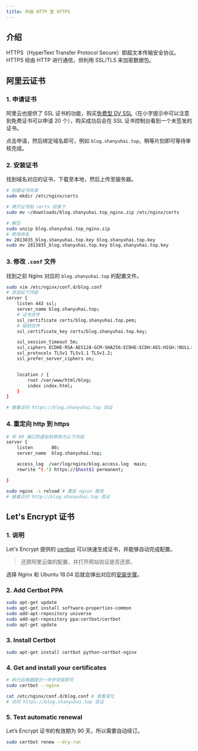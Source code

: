 ```yaml
---
title: 升级 HTTP 至 HTTPS
---
```


## 介绍

HTTPS（HyperText Transfer Protocol Secure）即超文本传输安全协议。HTTPS 经由 HTTP 进行通信，但利用 SSL/TLS 来加密数据包。



## 阿里云证书

### 1. 申请证书

阿里云也提供了 SSL 证书的功能，购买[免费型 DV SSL](https://common-buy.aliyun.com/?spm=5176.2020520163.cas.3.646456a7X7VPVZ&commodityCode=cas#/buy)（在小字提示中可以注意到免费证书可以申请 20 个），购买成功后会在 SSL 证书控制台看到一个未签发的证书。

点击申请，然后绑定域名即可，例如 `blog.shanyuhai.top`，稍等片刻即可等待审核完成。

### 2. 安装证书

找到域名对应的证书，下载至本地，然后上传至服务器。

```bash
# 创建证书目录
sudo mkdir /etc/nginx/certs

# 拷贝证书到 certs 目录下
sudo mv ~/downloads/blog.shanyuhai.top_nginx.zip /etc/nginx/certs

# 解压
sudo unzip blog.shanyuhai.top_nginx.zip
# 修改命名
mv 2813835_blog.shanyuhai.top.key blog.shanyuhai.top.key
sudo mv 2813835_blog.shanyuhai.top.key blog.shanyuhai.top.key
```

### 3. 修改 `.conf` 文件

找到之前 Nginx 对应的 `blog.shanyuhai.top` 的配置文件。

```bash
sudo vim /etc/nginx/conf.d/blog.conf
# 添加如下内容
server {
    listen 443 ssl;
    server_name blog.shanyuhai.top;
    # 证书文件
    ssl_certificate certs/blog.shanyuhai.top.pem;
    # 秘钥文件
    ssl_certificate_key certs/blog.shanyuhai.top.key;

    ssl_session_timeout 5m;
    ssl_ciphers ECDHE-RSA-AES128-GCM-SHA256:ECDHE:ECDH:AES:HIGH:!NULL:!aNULL:!MD5:!ADH:!RC4;
    ssl_protocols TLSv1 TLSv1.1 TLSv1.2;
    ssl_prefer_server_ciphers on;


    location / {
        root /var/www/html/blog;
        index index.html; 
    }
}

# 接着访问 https://blog.shanyuhai.top 验证
```

### 4. 重定向 http 到 https

```bash
# 将 80 端口的虚拟机修改为以下内容
server {
    listen       80;
    server_name  blog.shanyuhai.top;

    access_log  /var/log/nginx/blog.access.log  main;
    rewrite ^(.*) https://$host$1 permanent;

}

sudo nginx -s reload # 重启 nginx 服务
# 接着访问 http://blog.shanyuhai.top 验证
```



## Let's Encrypt 证书

### 1. 说明

Let's Encrypt 提供的 [certbot](https://certbot.eff.org/instructions) 可以快速生成证书，并能够自动完成配置。

> 还原阿里云做的配置，并打开网站验证是否还原。

选择 Nginx 和 Ubuntu 18.04 后就会弹出对应的[安装步骤](https://certbot.eff.org/lets-encrypt/ubuntubionic-nginx)。

### 2. Add Certbot PPA

```bash
sudo apt-get update
sudo apt-get install software-properties-common
sudo add-apt-repository universe
sudo add-apt-repository ppa:certbot/certbot
sudo apt-get update
```

### 3. Install Certbot

```bash
sudo apt-get install certbot python-certbot-nginx
```

### 4. Get and install your certificates

```bash
# 执行后根据提示一步步安装即可
sudo certbot --nginx

cat /etc/nginx/conf.d/blog.conf # 查看变化
# 访问 https://blog.shanyuhai.top 验证
```

### 5. Test automatic renewal

Let’s Encrypt 证书的有效期为 90 天，所以需要自动续订。

```bash
sudo certbot renew --dry-run
```

